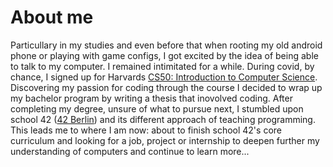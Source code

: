 # About me

Particullary in my studies and even before that when rooting my old android phone or playing with game configs, I got excited by the idea of being able to talk to my computer. I remained intimitated for a while. During covid, by chance, I signed up for Harvards [CS50: Introduction to Computer Science](https://pll.harvard.edu/course/cs50-introduction-computer-science). Discovering my passion for coding through the course I decided to wrap up my bachelor program by writing a thesis that inovolved coding. After completing my degree, unsure of what to pursue next, I stumbled upon school 42 ([42 Berlin](https://42berlin.de/)) and its different approach of teaching programming. This leads me to where I am now: about to finish school 42's core curriculum and looking for a job, project or internship to deepen further my understanding of computers and continue to learn more...
